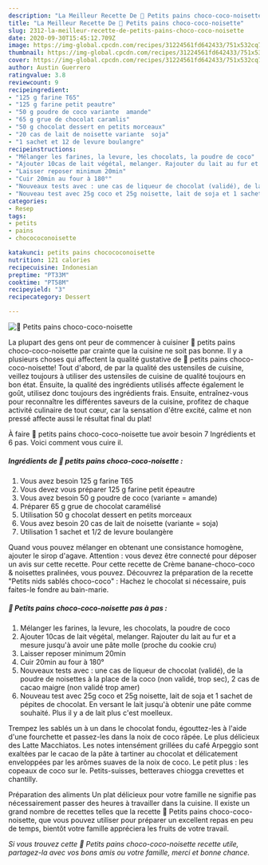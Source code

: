 ```yaml
---
description: "La Meilleur Recette De 🌺 Petits pains choco-coco-noisette"
title: "La Meilleur Recette De 🌺 Petits pains choco-coco-noisette"
slug: 2312-la-meilleur-recette-de-petits-pains-choco-coco-noisette
date: 2020-09-30T15:45:12.709Z
image: https://img-global.cpcdn.com/recipes/31224561fd642433/751x532cq70/🌺-petits-pains-choco-coco-noisette-photo-principale-de-la-recette.jpg
thumbnail: https://img-global.cpcdn.com/recipes/31224561fd642433/751x532cq70/🌺-petits-pains-choco-coco-noisette-photo-principale-de-la-recette.jpg
cover: https://img-global.cpcdn.com/recipes/31224561fd642433/751x532cq70/🌺-petits-pains-choco-coco-noisette-photo-principale-de-la-recette.jpg
author: Austin Guerrero
ratingvalue: 3.8
reviewcount: 9
recipeingredient:
- "125 g farine T65"
- "125 g farine petit peautre"
- "50 g poudre de coco variante  amande"
- "65 g grue de chocolat caramlis"
- "50 g chocolat dessert en petits morceaux"
- "20 cas de lait de noisette variante  soja"
- "1 sachet et 12 de levure boulangre"
recipeinstructions:
- "Mélanger les farines, la levure, les chocolats, la poudre de coco"
- "Ajouter 10cas de lait végétal, melanger. Rajouter du lait au fur et a mesure jusqu&#39;à avoir une pâte molle (proche du cookie cru)"
- "Laisser reposer minimum 20min"
- "Cuir 20min au four à 180°"
- "Nouveaux tests avec : une cas de liqueur de chocolat (validé), de la poudre de noisettes à la place de la coco (non validé, trop sec), 2 cas de cacao maigre (non validé trop amer)"
- "Nouveau test avec 25g coco et 25g noisette, lait de soja et 1 sachet de pépites de chocolat. En versant le lait jusqu&#39;à obtenir une pâte comme souhaité. Plus il y a de lait plus c&#39;est moelleux."
categories:
- Resep
tags:
- petits
- pains
- chocococonoisette

katakunci: petits pains chocococonoisette 
nutrition: 121 calories
recipecuisine: Indonesian
preptime: "PT33M"
cooktime: "PT58M"
recipeyield: "3"
recipecategory: Dessert

---
```



![🌺 Petits pains choco-coco-noisette](https://img-global.cpcdn.com/recipes/31224561fd642433/751x532cq70/🌺-petits-pains-choco-coco-noisette-photo-principale-de-la-recette.jpg)

La plupart des gens ont peur de commencer à cuisiner 🌺 petits pains choco-coco-noisette par crainte que la cuisine ne soit pas bonne. Il y a plusieurs choses qui affectent la qualité gustative de 🌺 petits pains choco-coco-noisette! Tout d'abord, de par la qualité des ustensiles de cuisine, veillez toujours à utiliser des ustensiles de cuisine de qualité toujours en bon état. Ensuite, la qualité des ingrédients utilisés affecte également le goût, utilisez donc toujours des ingrédients frais. Ensuite, entraînez-vous pour reconnaître les différentes saveurs de la cuisine, profitez de chaque activité culinaire de tout cœur, car la sensation d'être excité, calme et non pressé affecte aussi le résultat final du plat!

<!--inarticleads1-->

À faire 🌺 petits pains choco-coco-noisette tue avoir besoin 7 Ingrédients et 6 pas. Voici comment vous cuire il.

##### Ingrédients de 🌺 petits pains choco-coco-noisette :

1. Vous avez besoin 125 g farine T65
1. Vous devez vous préparer 125 g farine petit épeautre
1. Vous avez besoin 50 g poudre de coco (variante = amande)
1. Préparer 65 g grue de chocolat caramélisé
1. Utilisation 50 g chocolat dessert en petits morceaux
1. Vous avez besoin 20 cas de lait de noisette (variante = soja)
1. Utilisation 1 sachet et 1/2 de levure boulangère


Quand vous pouvez mélanger en obtenant une consistance homogène, ajouter le sirop d&#39;agave. Attention : vous devez être connecté pour déposer un avis sur cette recette. Pour cette recette de Crème banane-choco-coco &amp; noisettes pralinées, vous pouvez. Découvrez la préparation de la recette &#34;Petits nids sablés choco-coco&#34; : Hachez le chocolat si nécessaire, puis faites-le fondre au bain-marie. 

<!--inarticleads2-->

##### 🌺 Petits pains choco-coco-noisette pas à pas :

1. Mélanger les farines, la levure, les chocolats, la poudre de coco
1. Ajouter 10cas de lait végétal, melanger. Rajouter du lait au fur et a mesure jusqu&#39;à avoir une pâte molle (proche du cookie cru)
1. Laisser reposer minimum 20min
1. Cuir 20min au four à 180°
1. Nouveaux tests avec : une cas de liqueur de chocolat (validé), de la poudre de noisettes à la place de la coco (non validé, trop sec), 2 cas de cacao maigre (non validé trop amer)
1. Nouveau test avec 25g coco et 25g noisette, lait de soja et 1 sachet de pépites de chocolat. En versant le lait jusqu&#39;à obtenir une pâte comme souhaité. Plus il y a de lait plus c&#39;est moelleux.


Trempez les sablés un à un dans le chocolat fondu, égouttez-les à l&#39;aide d&#39;une fourchette et passez-les dans la noix de coco râpée. Le plus délicieux des Latte Macchiatos. Les notes intensément grillées du café Arpeggio sont exaltées par le cacao de la pâte à tartiner au chocolat et délicatement enveloppées par les arômes suaves de la noix de coco. Le petit plus : les copeaux de coco sur le. Petits-suisses, betteraves chiogga crevettes et chantilly. 

<!--inarticleads1-->

<p>
Préparation des aliments Un plat délicieux pour votre famille ne signifie pas nécessairement passer des heures à travailler dans la cuisine. Il existe un grand nombre de recettes telles que la recette 🌺 Petits pains choco-coco-noisette, que vous pouvez utiliser pour préparer un excellent repas en peu de temps, bientôt votre famille appréciera les fruits de votre travail.
</p>

<p>
<i>Si vous trouvez cette 🌺 Petits pains choco-coco-noisette recette utile, partagez-la avec vos bons amis ou votre famille, merci et bonne chance.</i>
</p>
